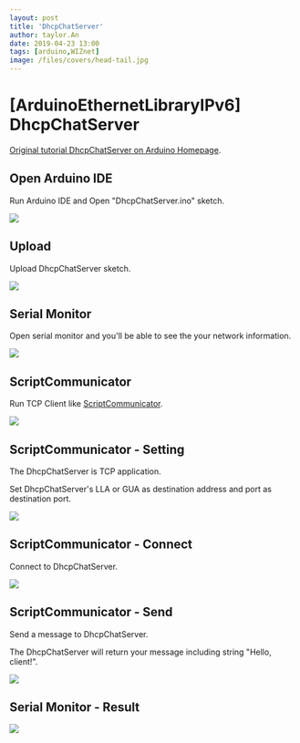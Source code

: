 ```yaml
---
layout: post
title: 'DhcpChatServer'
author: taylor.An
date: 2019-04-23 13:00
tags: [arduino,WIZnet]
image: /files/covers/head-tail.jpg
---
```


<a id="forkme" href="https://github.com/Wiznet/Ethernet/tree/IPv6"></a>

# [ArduinoEthernetLibraryIPv6] DhcpChatServer

[Original tutorial DhcpChatServer on Arduino Homepage](https://www.arduino.cc/en/Tutorial/DhcpChatServer).

## Open Arduino IDE

Run Arduino IDE and Open "DhcpChatServer.ino" sketch.

![](https://github.com/Wiznet/Ethernet/wiki/Jpg/IPv6/DhcpChatServer/1-IDE-Open.JPG)

## Upload

Upload DhcpChatServer sketch.

![](https://github.com/Wiznet/Ethernet/wiki/Jpg/IPv6/DhcpChatServer/2-IDE-Upload.JPG)

## Serial Monitor

Open serial monitor and you'll be able to see the your network information.

![](https://github.com/Wiznet/Ethernet/wiki/Jpg/IPv6/DhcpChatServer/3-Serial%20Monitor.JPG)

## ScriptCommunicator

Run TCP Client like [ScriptCommunicator](https://sourceforge.net/projects/scriptcommunicator/).

![](https://github.com/Wiznet/Ethernet/wiki/Jpg/IPv6/DhcpChatServer/4-ScriptCommunicator-Empty.JPG)

## ScriptCommunicator - Setting

The DhcpChatServer is TCP application.

Set DhcpChatServer's LLA or GUA as destination address and port as destination port.

![](https://github.com/Wiznet/Ethernet/wiki/Jpg/IPv6/DhcpChatServer/5-ScriptCommunicator-Settings.JPG)

## ScriptCommunicator - Connect

Connect to DhcpChatServer.

![](https://github.com/Wiznet/Ethernet/wiki/Jpg/IPv6/DhcpChatServer/6-ScriptCommunicator-Connect.JPG)

## ScriptCommunicator - Send

Send a message to DhcpChatServer.

The DhcpChatServer will return your message including string "Hello, client!".

![](https://github.com/Wiznet/Ethernet/wiki/Jpg/IPv6/DhcpChatServer/7-ScriptCommunicator-Send.JPG)

## Serial Monitor - Result

![](https://github.com/Wiznet/Ethernet/wiki/Jpg/IPv6/DhcpChatServer/8-Serial%20Monitor.JPG)

